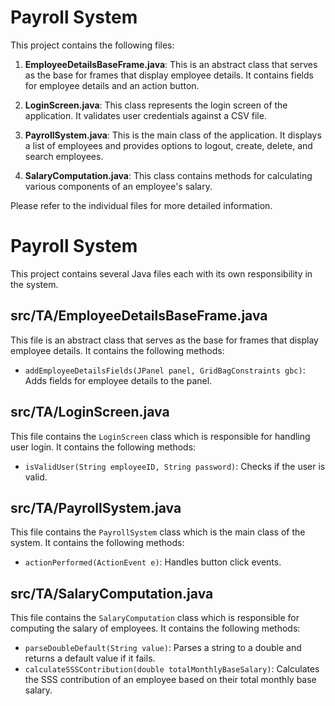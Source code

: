 # Payroll System

This project contains the following files:

1. **EmployeeDetailsBaseFrame.java**: This is an abstract class that serves as the base for frames that display employee details. It contains fields for employee details and an action button.

2. **LoginScreen.java**: This class represents the login screen of the application. It validates user credentials against a CSV file.

3. **PayrollSystem.java**: This is the main class of the application. It displays a list of employees and provides options to logout, create, delete, and search employees.

4. **SalaryComputation.java**: This class contains methods for calculating various components of an employee's salary.

Please refer to the individual files for more detailed information.
# Payroll System

This project contains several Java files each with its own responsibility in the system.

## src/TA/EmployeeDetailsBaseFrame.java

This file is an abstract class that serves as the base for frames that display employee details. It contains the following methods:

- `addEmployeeDetailsFields(JPanel panel, GridBagConstraints gbc)`: Adds fields for employee details to the panel.

## src/TA/LoginScreen.java

This file contains the `LoginScreen` class which is responsible for handling user login. It contains the following methods:

- `isValidUser(String employeeID, String password)`: Checks if the user is valid.

## src/TA/PayrollSystem.java

This file contains the `PayrollSystem` class which is the main class of the system. It contains the following methods:

- `actionPerformed(ActionEvent e)`: Handles button click events.

## src/TA/SalaryComputation.java

This file contains the `SalaryComputation` class which is responsible for computing the salary of employees. It contains the following methods:

- `parseDoubleDefault(String value)`: Parses a string to a double and returns a default value if it fails.
- `calculateSSSContribution(double totalMonthlyBaseSalary)`: Calculates the SSS contribution of an employee based on their total monthly base salary.
